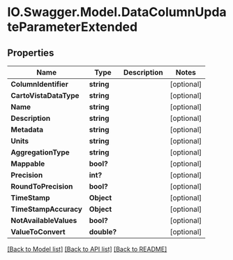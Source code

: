 # IO.Swagger.Model.DataColumnUpdateParameterExtended
## Properties

Name | Type | Description | Notes
------------ | ------------- | ------------- | -------------
**ColumnIdentifier** | **string** |  | [optional] 
**CartoVistaDataType** | **string** |  | [optional] 
**Name** | **string** |  | [optional] 
**Description** | **string** |  | [optional] 
**Metadata** | **string** |  | [optional] 
**Units** | **string** |  | [optional] 
**AggregationType** | **string** |  | [optional] 
**Mappable** | **bool?** |  | [optional] 
**Precision** | **int?** |  | [optional] 
**RoundToPrecision** | **bool?** |  | [optional] 
**TimeStamp** | **Object** |  | [optional] 
**TimeStampAccuracy** | **Object** |  | [optional] 
**NotAvailableValues** | **bool?** |  | [optional] 
**ValueToConvert** | **double?** |  | [optional] 

[[Back to Model list]](../README.md#documentation-for-models) [[Back to API list]](../README.md#documentation-for-api-endpoints) [[Back to README]](../README.md)

